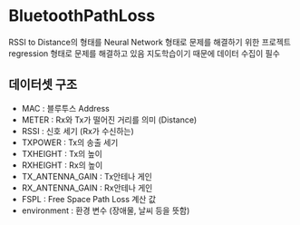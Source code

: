 # BluetoothPathLoss
RSSI to Distance의 형태를 Neural Network 형태로 문제를 해결하기 위한 프로젝트
regression 형태로 문제를 해결하고 있음
지도학습이기 때문에 데이터 수집이 필수

## 데이터셋 구조
- MAC : 블루투스 Address
- METER : Rx와 Tx가 떨어진 거리를 의미 (Distance)
- RSSI : 신호 세기 (Rx가 수신하는)
- TXPOWER : Tx의 송출 세기
- TXHEIGHT : Tx의 높이
- RXHEIGHT : Rx의 높이
- TX_ANTENNA_GAIN : Tx안테나 게인
- RX_ANTENNA_GAIN : Rx안테나 게인
- FSPL : Free Space Path Loss 계산 값 
- environment : 환경 변수 (장애물, 날씨 등을 뜻함)
